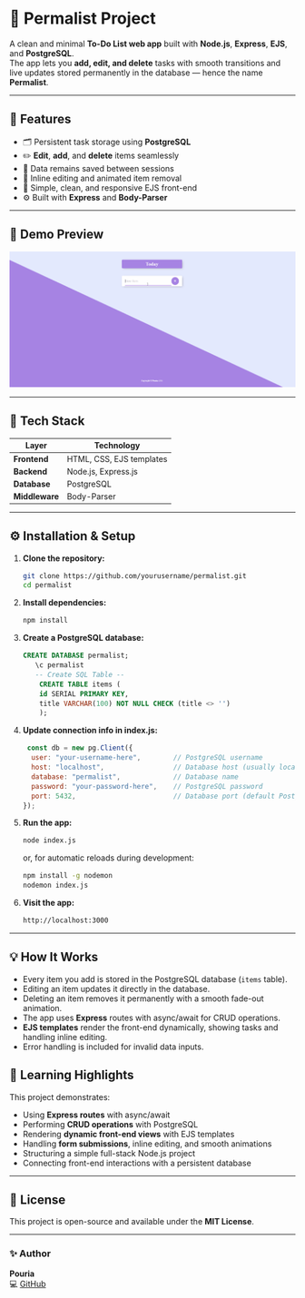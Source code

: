 # 📝 Permalist Project

A clean and minimal **To-Do List web app** built with **Node.js**, **Express**, **EJS**, and **PostgreSQL**.  
The app lets you **add, edit, and delete** tasks with smooth transitions and live updates stored permanently in the database — hence the name **Permalist**.

---

## 🚀 Features

- 🗂️ Persistent task storage using **PostgreSQL**  
- ✏️ **Edit**, **add**, and **delete** items seamlessly  
- 💾 Data remains saved between sessions  
- 💬 Inline editing and animated item removal  
- 🎨 Simple, clean, and responsive EJS front-end  
- ⚙️ Built with **Express** and **Body-Parser**

---

## 🎨 Demo Preview


![Permalist Demo](toDoList.gif)

---

## 🧩 Tech Stack

| Layer | Technology |
|-------|-------------|
| **Frontend** | HTML, CSS, EJS templates |
| **Backend** | Node.js, Express.js |
| **Database** | PostgreSQL |
| **Middleware** | Body-Parser |

---
## ⚙️ Installation & Setup

1. **Clone the repository:**
   ```bash
   git clone https://github.com/yourusername/permalist.git
   cd permalist
   ```
2. **Install dependencies:**
   ```bash
   npm install

   ```
3. **Create a PostgreSQL database:**
   ```sql
   CREATE DATABASE permalist;
      \c permalist
      -- Create SQL Table --
       CREATE TABLE items (
       id SERIAL PRIMARY KEY,
       title VARCHAR(100) NOT NULL CHECK (title <> '')
       );


   ```
4. **Update connection info in index.js:**
   ```js
    const db = new pg.Client({
     user: "your-username-here",        // PostgreSQL username
     host: "localhost",                 // Database host (usually localhost)
     database: "permalist",             // Database name
     password: "your-password-here",    // PostgreSQL password
     port: 5432,                        // Database port (default PostgreSQL port)
   });

   ```
5. **Run the app:**
   ```bash
   node index.js

   ```
   or, for automatic reloads during development:
   ```bash
   npm install -g nodemon
   nodemon index.js
   ```
6. **Visit the app:**
   ```bash
   http://localhost:3000

   ```

---

## 💡 How It Works

- Every item you add is stored in the PostgreSQL database (`items` table).  
- Editing an item updates it directly in the database.  
- Deleting an item removes it permanently with a smooth fade-out animation.  
- The app uses **Express** routes with async/await for CRUD operations.  
- **EJS templates** render the front-end dynamically, showing tasks and handling inline editing.  
- Error handling is included for invalid data inputs.

## 🧠 Learning Highlights

This project demonstrates:
- Using **Express routes** with async/await  
- Performing **CRUD operations** with PostgreSQL  
- Rendering **dynamic front-end views** with EJS templates  
- Handling **form submissions**, inline editing, and smooth animations  
- Structuring a simple full-stack Node.js project  
- Connecting front-end interactions with a persistent database

---



## 📜 License

This project is open-source and available under the **MIT License**.

---

### ✨ Author
**Pouria**  
💻 [GitHub](https://github.com/pouriavj)


